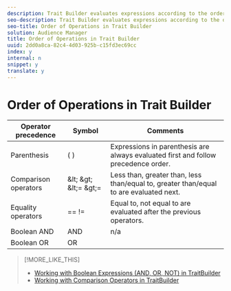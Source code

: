 ```yaml
---
description: Trait Builder evaluates expressions according to the order-of-operations listed below, from high to low precedence. Trait elements defined by high-precedence operators are evaluated first, before other precedence operators. This section ranks each operator according to precedence, from high to low.
seo-description: Trait Builder evaluates expressions according to the order-of-operations listed below, from high to low precedence. Trait elements defined by high-precedence operators are evaluated first, before other precedence operators. This section ranks each operator according to precedence, from high to low.
seo-title: Order of Operations in Trait Builder
solution: Audience Manager
title: Order of Operations in Trait Builder
uuid: 2dd0a8ca-82c4-4d03-925b-c15fd3ec69cc
index: y
internal: n
snippet: y
translate: y
---
```


# Order of Operations in Trait Builder





<table id="table_F0FA45B652C7464B90D35526817110FF"> 
 <thead> 
  <tr> 
   <th colname="col1" class="entry"> Operator precedence </th> 
   <th colname="col2" class="entry"> Symbol </th> 
   <th colname="col3" class="entry"> Comments </th> 
  </tr> 
 </thead>
 <tbody> 
  <tr> 
   <td colname="col1"> Parenthesis </td> 
   <td colname="col2"> ( ) </td> 
   <td colname="col3"> Expressions in parenthesis are always evaluated first and follow precedence order. </td> 
  </tr> 
  <tr> 
   <td colname="col1"> Comparison operators </td> 
   <td colname="col2"> &amp;lt; &amp;gt; &amp;lt;= &amp;gt;= </td> 
   <td colname="col3"> Less than, greater than, less than/equal to, greater than/equal to are evaluated next. </td> 
  </tr> 
  <tr> 
   <td colname="col1"> Equality operators </td> 
   <td colname="col2"> == != </td> 
   <td colname="col3"> Equal to, not equal to are evaluated after the previous operators. </td> 
  </tr> 
  <tr> 
   <td colname="col1"> Boolean AND </td> 
   <td colname="col2"> AND </td> 
   <td colname="col3" morerows="1"> n/a </td> 
  </tr> 
  <tr> 
   <td colname="col1"> Boolean OR </td> 
   <td colname="col2"> OR </td> 
  </tr> 
 </tbody> 
</table>

>[!MORE_LIKE_THIS]
>
>* [ Working with Boolean Expressions (AND, OR, NOT) in TraitBuilder ](c_tb_boolean.md#concept_B7537516B5D04CEBB9CFB4F4B780630F)
>* [ Working with Comparison Operators in TraitBuilder ](c_tb_comparison_operators.md#concept_1A1761AA403341D7B91C0E26DC4294F4)
